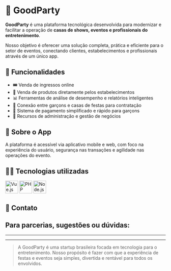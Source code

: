 # 🎉 GoodParty

**GoodParty** é uma plataforma tecnológica desenvolvida para modernizar e facilitar a operação de **casas de shows, eventos e profissionais do entretenimento**.

Nosso objetivo é oferecer uma solução completa, prática e eficiente para o setor de eventos, conectando clientes, estabelecimentos e profissionais através de um único app.

## 🚀 Funcionalidades

- 🎟️ Venda de ingressos online
- 🛒 Venda de produtos diretamente pelos estabelecimentos
- 📊 Ferramentas de análise de desempenho e relatórios inteligentes
- 🤝 Conexão entre garçons e casas de festas para contratação
- 💸 Sistema de pagamento simplificado e rápido para garçons
- 🧠 Recursos de administração e gestão de negócios

## 📱 Sobre o App

A plataforma é acessível via aplicativo mobile e web, com foco na experiência do usuário, segurança nas transações e agilidade nas operações do evento.

## 👨‍💻 Tecnologias utilizadas

<p align="left">
  <img src="https://cdn.jsdelivr.net/gh/devicons/devicon/icons/vuejs/vuejs-original.svg" height="40" alt="Vue.js"/>
  <img src="https://cdn.jsdelivr.net/gh/devicons/devicon/icons/php/php-original.svg" height="40" alt="PHP"/>
  <img src="https://img.icons8.com/fluent/512/node-js.png" height="40" alt="Node.js"/>
</p>

## 💼 Contato

Para parcerias, sugestões ou dúvidas:
----
----
----

> A GoodParty é uma startup brasileira focada em tecnologia para o entretenimento. Nosso propósito é fazer com que a experiência de festas e eventos seja simples, divertida e rentável para todos os envolvidos.
